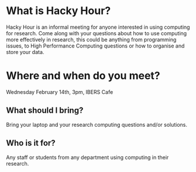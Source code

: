 # What is Hacky Hour?

Hacky Hour is an informal meeting for anyone interested in using computing for research. Come along with your questions about how to use computing more effectively in research, this could be anything from programming issues, to High Performance Computing questions or how to organise and store your data. 

# Where and when do you meet?

Wednesday February 14th, 3pm, IBERS Cafe

## What should I bring?

Bring your laptop and your research computing questions and/or solutions. 

## Who is it for?

Any staff or students from any department using computing in their research. 
